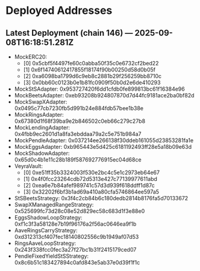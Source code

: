 # Deployed Addresses

## Latest Deployment (chain 146) — 2025-09-08T16:18:51.281Z
- MockERC20:
  - [0] 0x5cbf5f4497fe60c0abba50f35c0e6732cf2bed22
  - [1] 0x6f14740612417855f18174f90b00250d58d0b05f
  - [2] 0xa6098ba1799d6c9eb8c2881b29f256259bb8710c
  - [3] 0x0bb60c0123b0e1b81fc0909f50b0d2e6de410293
- MockStSAdapter: 0x953727420f6dd1cfdb0fe899813bc61f16384e96
- MockBeetsAdapter: 0xeb93208b924807870d7d44fc9181ace2ba0bf82d
- MockSwapXAdapter: 0x0495c77cb7230fb5d991b24e884fdb57bee1b38e
- MockRingsAdapter: 0x67380d1f68f39ba9e2b846502c0eb66c279c27b8
- MockLendingAdapter: 0x4fbb9ec2601d1a8fa3ebddaa79a2c5e751b984a7
- MockPendleAdapter: 0x037214ee266138f30ddeb161055d23853281fa1e
- MockEggsAdapter: 0xb965443e5d425c6181192493ff28e5a18b09e63d
- MockShadowAdapter: 0x65d0c4b1e11c28b189f587692776915ec04d68ce
- VeyraVault:
  - [0] 0xe51ff35b3324003f530e2bc4c5e1c2973eb64e67
  - [1] 0x4f0fcc23264cdb72d5313e427c77139977611abd
  - [2] 0xea6e7b84afef989741c57d3d939f618ddff1d87c
  - [3] 0x32202f6bf3b1ad69a410a80cfa5746864ee597a5
- StSBeetsStrategy: 0x3f4c2cb84b6c180dedb2814b8176fa5d70133672
- SwapXManagedRangeStrategy: 0x525699fc73d28c08e52d829ec58c683d1f3e88e0
- EggsShadowLoopStrategy: 0xf1c3f3a58128e7b19f96176a2f56ac0646ea9f1b
- AaveRingsCarryStrategy: 0xd312313cf407fec18140802556c9b1949af07d53
- RingsAaveLoopStrategy: 0x243f338fcc0fec3a27f27bc1b31f2415179ced07
- PendleFixedYieldStSStrategy: 0x8c6b51c183427894c0afd843e5ab37e0d39f1f1c
